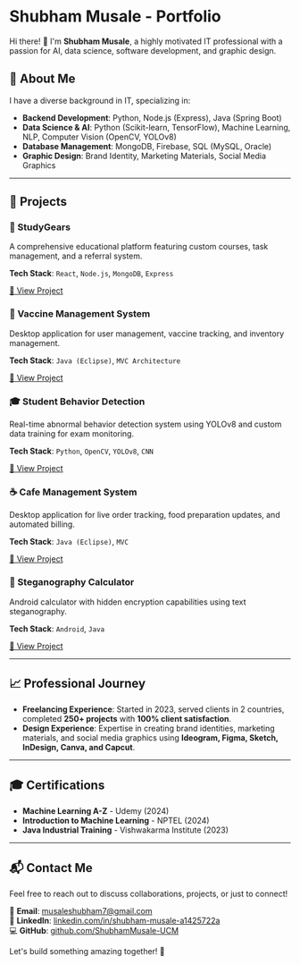 # Shubham Musale - Portfolio

Hi there! 👋 I'm **Shubham Musale**, a highly motivated IT professional with a passion for AI, data science, software development, and graphic design.

## 🚀 About Me

I have a diverse background in IT, specializing in:

- **Backend Development**: Python, Node.js (Express), Java (Spring Boot)
- **Data Science & AI**: Python (Scikit-learn, TensorFlow), Machine Learning, NLP, Computer Vision (OpenCV, YOLOv8)
- **Database Management**: MongoDB, Firebase, SQL (MySQL, Oracle)
- **Graphic Design**: Brand Identity, Marketing Materials, Social Media Graphics

---

## 📌 Projects

### 🏫 StudyGears
A comprehensive educational platform featuring custom courses, task management, and a referral system.

**Tech Stack**: `React`, `Node.js`, `MongoDB`, `Express`

[🔗 View Project](https://github.com/ShubhamMusale-UCM/StudyGears_ForU)

### 💉 Vaccine Management System
Desktop application for user management, vaccine tracking, and inventory management.

**Tech Stack**: `Java (Eclipse)`, `MVC Architecture`

[🔗 View Project](#)

### 🎓 Student Behavior Detection
Real-time abnormal behavior detection system using YOLOv8 and custom data training for exam monitoring.

**Tech Stack**: `Python`, `OpenCV`, `YOLOv8`, `CNN`

[🔗 View Project](#)

### ☕ Cafe Management System
Desktop application for live order tracking, food preparation updates, and automated billing.

**Tech Stack**: `Java (Eclipse)`, `MVC`

[🔗 View Project](#)

### 🔐 Steganography Calculator
Android calculator with hidden encryption capabilities using text steganography.

**Tech Stack**: `Android`, `Java`

[🔗 View Project](#)

---

## 📈 Professional Journey

- **Freelancing Experience**: Started in 2023, served clients in 2 countries, completed **250+ projects** with **100% client satisfaction**.
- **Design Experience**: Expertise in creating brand identities, marketing materials, and social media graphics using **Ideogram, Figma, Sketch, InDesign, Canva, and Capcut**.

---

## 🎓 Certifications

- **Machine Learning A-Z** - Udemy (2024)
- **Introduction to Machine Learning** - NPTEL (2024)
- **Java Industrial Training** - Vishwakarma Institute (2023)

---

## 📬 Contact Me

Feel free to reach out to discuss collaborations, projects, or just to connect!

📧 **Email**: [musaleshubham7@gmail.com](mailto:musaleshubham7@gmail.com)  
🔗 **LinkedIn**: [linkedin.com/in/shubham-musale-a1425722a](https://www.linkedin.com/in/shubham-musale-a1425722a/)  
💻 **GitHub**: [github.com/ShubhamMusale-UCM](https://github.com/ShubhamMusale-UCM)  

Let's build something amazing together! 🚀
